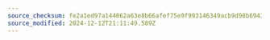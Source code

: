 ```yaml
---
source_checksum: fe2a1ed97a144862a63e8b66afef75e9f993146349acb9d98b6943e8507cb478
source_modified: 2024-12-12T21:11:49.589Z
---
```


